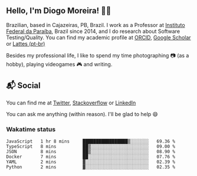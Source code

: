 ## Hello, I'm Diogo Moreira! 👋🏻

Brazilian, based in Cajazeiras, PB, Brazil.
I work as a Professor at [Instituto Federal da Paraíba](https://ifpb.edu.br), Brazil since 2014, and I do research about Software Testing/Quality. You can find my academic profile at [ORCID](https://orcid.org/0000-0003-1803-6565), [Google Scholar](https://scholar.google.com.br/citations?hl=pt-BR&user=DlSdlvEAAAAJ) or [Lattes (pt-br)](http://buscatextual.cnpq.br/buscatextual/visualizacv.do?id=K4384159A1)

Besides my professional life, I like to spend my time photographing 📷 (as a hobby), playing videogames 🎮 and writing.

## 📬 Social

You can find me at [Twitter](https://twitter.com/diogodmoreira), [Stackoverflow](https://stackoverflow.com/users/1541533/diogo-moreira) or [LinkedIn](https://linkedin.com/in/diogodmoreira)

You can ask me anything (within reason). I'll be glad to help 😄

### Wakatime status

<!--START_SECTION:waka-->

```text
JavaScript   1 hr 8 mins     █████████████████▒░░░░░░░   69.36 %
TypeScript   8 mins          ██▒░░░░░░░░░░░░░░░░░░░░░░   09.00 %
JSON         8 mins          ██▒░░░░░░░░░░░░░░░░░░░░░░   08.90 %
Docker       7 mins          ██░░░░░░░░░░░░░░░░░░░░░░░   07.76 %
YAML         2 mins          ▓░░░░░░░░░░░░░░░░░░░░░░░░   02.39 %
Python       2 mins          ▓░░░░░░░░░░░░░░░░░░░░░░░░   02.35 %
```

<!--END_SECTION:waka-->
